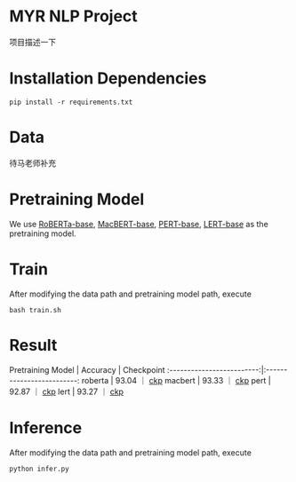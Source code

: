 # MYR NLP Project

项目描述一下

# Installation Dependencies

```
pip install -r requirements.txt
```

# Data

待马老师补充

# Pretraining Model

We use 
[RoBERTa-base](https://huggingface.co/xlm-roberta-base), 
[MacBERT-base](https://huggingface.co/hfl/chinese-macbert-base), 
[PERT-base](https://huggingface.co/hfl/chinese-pert-base), 
[LERT-base](https://huggingface.co/hfl/chinese-lert-base)
as the pretraining model.


# Train

After modifying the data path and pretraining model path, execute

```
bash train.sh
```

# Result

Pretraining Model | Accuracy | Checkpoint
:-------------------------:|:-------------------------:
roberta |  93.04 ｜ [ckp]()
macbert |  93.33 ｜ [ckp]()
pert |  92.87 ｜ [ckp]()
lert |  93.27 ｜ [ckp]()


# Inference

After modifying the data path and pretraining model path, execute

```
python infer.py
```
